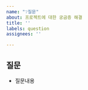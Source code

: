 ```yaml
---
name: "❔질문"
about: 프로젝트에 대한 궁금증 해결
title: ''
labels: question
assignees: ''

---
```


## 질문

- 질문내용
